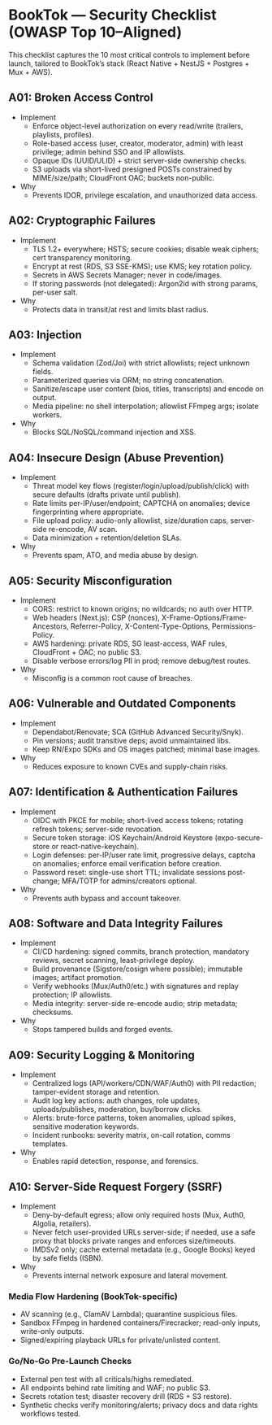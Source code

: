 # BookTok — Security Checklist (OWASP Top 10–Aligned)

This checklist captures the 10 most critical controls to implement before launch, tailored to BookTok’s stack (React Native + NestJS + Postgres + Mux + AWS).

## A01: Broken Access Control
- Implement
  - Enforce object-level authorization on every read/write (trailers, playlists, profiles).
  - Role-based access (user, creator, moderator, admin) with least privilege; admin behind SSO and IP allowlists.
  - Opaque IDs (UUID/ULID) + strict server-side ownership checks.
  - S3 uploads via short-lived presigned POSTs constrained by MIME/size/path; CloudFront OAC; buckets non-public.
- Why
  - Prevents IDOR, privilege escalation, and unauthorized data access.

## A02: Cryptographic Failures
- Implement
  - TLS 1.2+ everywhere; HSTS; secure cookies; disable weak ciphers; cert transparency monitoring.
  - Encrypt at rest (RDS, S3 SSE-KMS); use KMS; key rotation policy.
  - Secrets in AWS Secrets Manager; never in code/images.
  - If storing passwords (not delegated): Argon2id with strong params, per-user salt.
- Why
  - Protects data in transit/at rest and limits blast radius.

## A03: Injection
- Implement
  - Schema validation (Zod/Joi) with strict allowlists; reject unknown fields.
  - Parameterized queries via ORM; no string concatenation.
  - Sanitize/escape user content (bios, titles, transcripts) and encode on output.
  - Media pipeline: no shell interpolation; allowlist FFmpeg args; isolate workers.
- Why
  - Blocks SQL/NoSQL/command injection and XSS.

## A04: Insecure Design (Abuse Prevention)
- Implement
  - Threat model key flows (register/login/upload/publish/click) with secure defaults (drafts private until publish).
  - Rate limits per-IP/user/endpoint; CAPTCHA on anomalies; device fingerprinting where appropriate.
  - File upload policy: audio-only allowlist, size/duration caps, server-side re-encode, AV scan.
  - Data minimization + retention/deletion SLAs.
- Why
  - Prevents spam, ATO, and media abuse by design.

## A05: Security Misconfiguration
- Implement
  - CORS: restrict to known origins; no wildcards; no auth over HTTP.
  - Web headers (Next.js): CSP (nonces), X-Frame-Options/Frame-Ancestors, Referrer-Policy, X-Content-Type-Options, Permissions-Policy.
  - AWS hardening: private RDS, SG least-access, WAF rules, CloudFront + OAC; no public S3.
  - Disable verbose errors/log PII in prod; remove debug/test routes.
- Why
  - Misconfig is a common root cause of breaches.

## A06: Vulnerable and Outdated Components
- Implement
  - Dependabot/Renovate; SCA (GitHub Advanced Security/Snyk).
  - Pin versions; audit transitive deps; avoid unmaintained libs.
  - Keep RN/Expo SDKs and OS images patched; minimal base images.
- Why
  - Reduces exposure to known CVEs and supply-chain risks.

## A07: Identification & Authentication Failures
- Implement
  - OIDC with PKCE for mobile; short-lived access tokens; rotating refresh tokens; server-side revocation.
  - Secure token storage: iOS Keychain/Android Keystore (expo-secure-store or react-native-keychain).
  - Login defenses: per-IP/user rate limit, progressive delays, captcha on anomalies; enforce email verification before creation.
  - Password reset: single-use short TTL; invalidate sessions post-change; MFA/TOTP for admins/creators optional.
- Why
  - Prevents auth bypass and account takeover.

## A08: Software and Data Integrity Failures
- Implement
  - CI/CD hardening: signed commits, branch protection, mandatory reviews, secret scanning, least-privilege deploy.
  - Build provenance (Sigstore/cosign where possible); immutable images; artifact promotion.
  - Verify webhooks (Mux/Auth0/etc.) with signatures and replay protection; IP allowlists.
  - Media integrity: server-side re-encode audio; strip metadata; checksums.
- Why
  - Stops tampered builds and forged events.

## A09: Security Logging & Monitoring
- Implement
  - Centralized logs (API/workers/CDN/WAF/Auth0) with PII redaction; tamper-evident storage and retention.
  - Audit log key actions: auth changes, role updates, uploads/publishes, moderation, buy/borrow clicks.
  - Alerts: brute-force patterns, token anomalies, upload spikes, sensitive moderation keywords.
  - Incident runbooks: severity matrix, on-call rotation, comms templates.
- Why
  - Enables rapid detection, response, and forensics.

## A10: Server-Side Request Forgery (SSRF)
- Implement
  - Deny-by-default egress; allow only required hosts (Mux, Auth0, Algolia, retailers).
  - Never fetch user-provided URLs server-side; if needed, use a safe proxy that blocks private ranges and enforces size/timeouts.
  - IMDSv2 only; cache external metadata (e.g., Google Books) keyed by safe fields (ISBN).
- Why
  - Prevents internal network exposure and lateral movement.

### Media Flow Hardening (BookTok-specific)
- AV scanning (e.g., ClamAV Lambda); quarantine suspicious files.
- Sandbox FFmpeg in hardened containers/Firecracker; read-only inputs, write-only outputs.
- Signed/expiring playback URLs for private/unlisted content.

### Go/No-Go Pre-Launch Checks
- External pen test with all criticals/highs remediated.
- All endpoints behind rate limiting and WAF; no public S3.
- Secrets rotation test; disaster recovery drill (RDS + S3 restore).
- Synthetic checks verify monitoring/alerts; privacy docs and data rights workflows tested.
